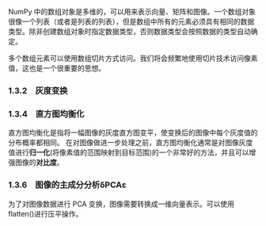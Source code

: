 NumPy 中的数组对象是多维的，可以用来表示向量、矩阵和图像。一个数组对象很像一个列表（或者是列表的列表），但是数组中所有的元素必须具有相同的数据类型。除非创建数组对象时指定数据类型，否则数据类型会按照数据的类型自动确定。

多个数组元素可以使用数组切片方式访问。我们将会频繁地使用切片技术访问像素值，这也是一个很重要的思想。
### 1.3.2　灰度变换
### 1.3.4　直方图均衡化
直方图均衡化是指将一幅图像的灰度直方图变平，使变换后的图像中每个灰度值的分布概率都相同。
在对图像做进一步处理之前，直方图均衡化通常是对图像灰度值进行**归一化**(将像素值的范围映射到目标范围)的一个非常好的方法，并且可以增强图像的**对比度**。
### 1.3.6　图像的主成分分析δPCAε
为了对图像数据进行 PCA 变换，图像需要转换成一维向量表示。可以使用flatten()进行压平操作。

